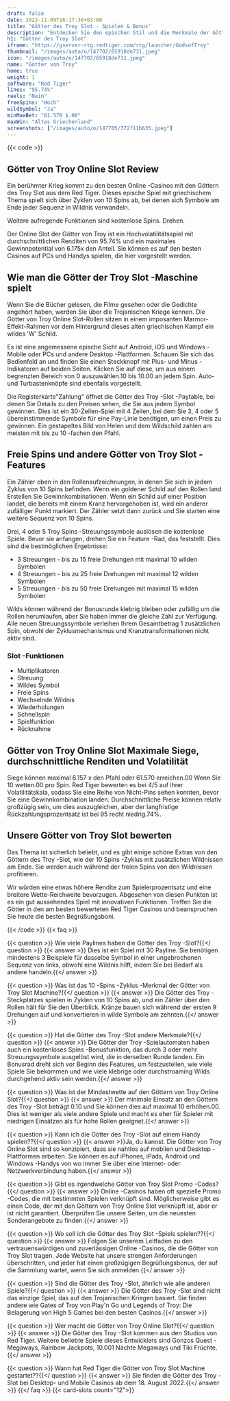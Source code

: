 ```yaml
---
draft: false
date: 2022-11-09T16:17:38+03:00
title: "Götter des Troy Slot - Spielen & Bonus"
description: "Entdecken Sie den epischen Stil und die Merkmale der Götter des Troy -Slot in unserer vollständigen Bewertung. Wir zeigen Ihnen auch, wo Sie es mit dem besten Casino -Bonus spielen können."
h1: "Götter des Troy Slot"
iframe: "https://gserver-rtg.redtiger.com/rtg/launcher/GodsofTroy"
thumbnail: "/images/auto/o/147702/65918de731.jpeg"
icon: "/images/auto/o/147702/65918de731.jpeg"
name: "Götter von Troy"
home: true
weight: 1
software: "Red Tiger"
lines: "95.74%"
reels: "Nein"
freeSpins: "Hoch"
wildSymbol: "Ja"
minMaxBet: "61.570 $.00"
maxWin: "Altes Griechenland"
screenshots: ["/images/auto/o/147705/372f11b635.jpeg"]
---
```


{{< code >}}<h2>Götter von Troy Online Slot Review</h2><p>Ein berühmter Krieg kommt zu den besten Online -Casinos mit den Göttern des Troy Slot aus dem Red Tiger. Dieses epische Spiel mit griechischem Thema spielt sich über Zyklen von 10 Spins ab, bei denen sich Symbole am Ende jeder Sequenz in Wildnis verwandeln.</p><p>Weitere aufregende Funktionen sind kostenlose Spins. Drehen. </p><p>Der Online Slot der Götter von Troy ist ein Hochvolatilitätsspiel mit durchschnittlichen Renditen von 95.74% und ein maximales Gewinnpotential von 6.175x den Anteil. Sie können es auf den besten Casinos auf PCs und Handys spielen, die hier vorgestellt werden.</p><h2>Wie man die Götter der Troy Slot -Maschine spielt</h2><p>Wenn Sie die Bücher gelesen, die Filme gesehen oder die Gedichte angehört haben, werden Sie über die Trojanischen Kriege kennen. Die Götter von Troy Online Slot-Rollen sitzen in einem imposanten Marmor-Effekt-Rahmen vor dem Hintergrund dieses alten griechischen Kampf ein wildes 'W' Schild.</p><p>Es ist eine angemessene epische Sicht auf Android, iOS und Windows -Mobile oder PCs und andere Desktop -Plattformen. Schauen Sie sich das Bedienfeld an und finden Sie einen Steckknopf mit Plus- und Minus -Indikatoren auf beiden Seiten. Klicken Sie auf diese, um aus einem begrenzten Bereich von 0 auszuwählen.10 bis 10.00 an jedem Spin. Auto- und Turbastenknöpfe sind ebenfalls vorgestellt.</p><p>Die Registerkarte"Zahlung" öffnet die Götter des Troy -Slot -Paytable, bei denen Sie Details zu den Preisen sehen, die Sie aus jedem Symbol gewinnen. Dies ist ein 30-Zeilen-Spiel mit 4 Zeilen, bei dem Sie 3, 4 oder 5 übereinstimmende Symbole für eine Pay-Linie benötigen, um einen Preis zu gewinnen. Ein gestapeltes Bild von Helen und dem Wildschild zahlen am meisten mit bis zu 10 -fachen den Pfahl.</p><h2>Freie Spins und andere Götter von Troy Slot -Features</h2><p>Ein Zähler oben in den Rollenaufzeichnungen, in denen Sie sich in jedem Zyklus von 10 Spins befinden. Wenn ein goldener Schild auf den Rollen land Erstellen Sie Gewinnkombinationen. Wenn ein Schild auf einer Position landet, die bereits mit einem Kranz hervorgehoben ist, wird ein anderer zufälliger Punkt markiert. Der Zähler setzt dann zurück und Sie starten eine weitere Sequenz von 10 Spins. </p><p>Drei, 4 oder 5 Troy Spins -Streuungssymbole auslösen die kostenlose Spiele. Bevor sie anfangen, drehen Sie ein Feature -Rad, das feststellt. Dies sind die bestmöglichen Ergebnisse:</p><ul><li>3 Streuungen - bis zu 15 freie Drehungen mit maximal 10 wilden Symbolen</li><li>4 Streuungen - bis zu 25 freie Drehungen mit maximal 12 wilden Symbolen</li><li>5 Streuungen - bis zu 50 freie Drehungen mit maximal 15 wilden Symbolen</li></ul><p>Wilds können während der Bonusrunde klebrig bleiben oder zufällig um die Rollen herumlaufen, aber Sie haben immer die gleiche Zahl zur Verfügung. Alle neuen Streuungssymbole verleihen Ihrem Gesamtbetrag 1 zusätzlichen Spin, obwohl der Zyklusmechanismus und Kranztransformationen nicht aktiv sind. </p><h3>
Slot -Funktionen</h3><ul>
<li></span>
Multiplikatoren</li>
<li></span>
Streuung</li>
<li></span>
Wildes Symbol</li>
<li></span>
Freie Spins</li>
<li></span>
Wechselnde Wildnis</li>
<li></span>
Wiederholungen</li>
<li></span>
Schnellspin</li>
<li></span>
Spielfunktion</li>
<li></span>
Rücknahme</li></ul><h2>Götter von Troy Online Slot Maximale Siege, durchschnittliche Renditen und Volatilität</h2><p>Siege können maximal 6.157 x den Pfahl oder 61.570 erreichen.00 Wenn Sie 10 wetten.00 pro Spin. Red Tiger bewerten es bei 4/5 auf ihrer Volatilitätskala, sodass Sie eine Reihe von Nicht-Pins sehen konnten, bevor Sie eine Gewinnkombination landen. Durchschnittliche Preise können relativ großzügig sein, um dies auszugleichen, aber der langfristige Rückzahlungsprozentsatz ist bei 95 recht niedrig.74%.</p><h2>Unsere Götter von Troy Slot bewerten</h2><p>Das Thema ist sicherlich beliebt, und es gibt einige schöne Extras von den Göttern des Troy -Slot, wie der 10 Spins -Zyklus mit zusätzlichen Wildnissen am Ende. Sie werden auch während der freien Spins von den Wildnissen profitieren.</p><p>Wir würden eine etwas höhere Rendite zum Spielerprozentsatz und eine breitere Wette-Reichweite bevorzugen. Abgesehen von diesen Punkten ist es ein gut aussehendes Spiel mit innovativen Funktionen. Treffen Sie die Götter in den am besten bewerteten Red Tiger Casinos und beanspruchen Sie heute die besten Begrüßungsboni.</p>
{{< /code >}}
{{< faq >}}

{{< question >}} Wie viele Paylines haben die Götter des Troy -Slot?{{</ question >}}
{{< answer >}} Dies ist ein Spiel mit 30 Payline. Sie benötigen mindestens 3 Beispiele für dasselbe Symbol in einer ungebrochenen Sequenz von links, obwohl eine Wildnis hilft, indem Sie bei Bedarf als andere handeln.{{</ answer >}}

{{< question >}} Was ist das 10 -Spins -Zyklus -Merkmal der Götter von Troy Slot Machine?{{</ question >}}
{{< answer >}} Die Götter des Troy -Steckplatzes spielen in Zyklen von 10 Spins ab, und ein Zähler über den Rollen hält für Sie den Überblick. Kränze bauen sich während der ersten 9 Drehungen auf und konvertieren in wilde Symbole am zehnten.{{</ answer >}}

{{< question >}} Hat die Götter des Troy -Slot andere Merkmale?{{</ question >}}
{{< answer >}} Die Götter der Troy -Spielautomaten haben auch ein kostenloses Spins -Bonusfunktion, das durch 3 oder mehr Streuungssymbole ausgelöst wird, die in derselben Runde landen. Ein Bonusrad dreht sich vor Beginn des Features, um festzustellen, wie viele Spiele Sie bekommen und wie viele klebrige oder durchstroaming Wilds durchgehend aktiv sein werden.{{</ answer >}}

{{< question >}} Was ist der Mindestwette auf den Göttern von Troy Online Slot?{{</ question >}}
{{< answer >}} Der minimale Einsatz an den Göttern des Troy -Slot beträgt 0.10 und Sie können dies auf maximal 10 erhöhen.00. Dies ist weniger als viele andere Spiele und macht es eher für Spieler mit niedrigen Einsätzen als für hohe Rollen geeignet.{{</ answer >}}

{{< question >}} Kann ich die Götter des Troy -Slot auf einem Handy spielen??{{</ question >}}
{{< answer >}}Ja, du kannst. Die Götter von Troy Online Slot sind so konzipiert, dass sie nahtlos auf mobilen und Desktop -Plattformen arbeiten. Sie können es auf iPhones, iPads, Android und Windows -Handys von wo immer Sie über eine Internet- oder Netzwerkverbindung haben.{{</ answer >}}

{{< question >}} Gibt es irgendwelche Götter von Troy Slot Promo -Codes?{{</ question >}}
{{< answer >}} Online -Casinos haben oft spezielle Promo -Codes, die mit bestimmten Spielen verknüpft sind. Möglicherweise gibt es einen Code, der mit den Göttern von Troy Online Slot verknüpft ist, aber er ist nicht garantiert. Überprüfen Sie unsere Seiten, um die neuesten Sonderangebote zu finden.{{</ answer >}}

{{< question >}} Wo soll ich die Götter des Troy Slot -Spiels spielen??{{</ question >}}
{{< answer >}} Folgen Sie unserem Leitfaden zu den vertrauenswürdigen und zuverlässigen Online -Casinos, die die Götter von Troy Slot tragen. Jede Website hat unsere strengen Anforderungen überschritten, und jeder hat einen großzügigen Begrüßungsbonus, der auf die Sammlung wartet, wenn Sie sich anmelden.{{</ answer >}}

{{< question >}} Sind die Götter des Troy -Slot, ähnlich wie alle anderen Spiele?{{</ question >}}
{{< answer >}} Die Götter des Troy -Slot sind nicht das einzige Spiel, das auf den Trojanischen Kriegen basiert. Sie finden andere wie Gates of Troy von Play'n Go und Legends of Troy: Die Belagerung von High 5 Games bei den besten Casinos.{{</ answer >}}

{{< question >}} Wer macht die Götter von Troy Online Slot?{{</ question >}}
{{< answer >}} Die Götter des Troy -Slot kommen aus den Studios von Red Tiger. Weitere beliebte Spiele dieses Entwicklers sind Gonzos Quest -Megaways, Rainbow Jackpots, 10.001 Nächte Megaways und Tiki Früchte.{{</ answer >}}

{{< question >}} Wann hat Red Tiger die Götter von Troy Slot Machine gestartet??{{</ question >}}
{{< answer >}} Sie finden die Götter des Troy -Slot bei Desktop- und Mobile Casinos ab dem 18. August 2022.{{</ answer >}}
{{</ faq >}}
{{< card-slots count="12">}}